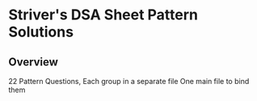 # Striver's DSA Sheet Pattern Solutions

## Overview
22 Pattern Questions, Each group in a separate file
One main file to bind them

